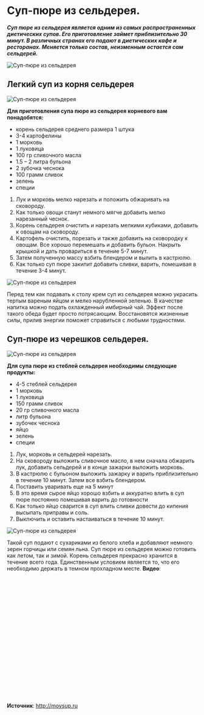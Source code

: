 # Суп-пюре из сельдерея.

_**Суп пюре из сельдерея является одним из самых распространенных диетических супов. Его приготовление займет приблизительно 30 минут. В различных странах его подают в диетических кафе и ресторанах. Меняется только состав, неизменным остается сам сельдерей.**_

![Суп-пюре из сельдерея](/images/Kulinar/Soup/selderey_01.jpg 'Суп-пюре из сельдерея')

## Легкий суп из корня сельдерея

![Суп-пюре из сельдерея](/images/Kulinar/Soup/selderey_02.jpg 'Суп-пюре из сельдерея')

**Для приготовления супа пюре из сельдерея корневого вам понадобятся:**

- корень сельдерея среднего размера 1 штука
- 3-4 картофелины
- 1 морковь
- 1 луковица
- 100 гр сливочного масла
- 1.5 – 2 литра бульона
- 2 зубочка чеснока
- 100 грамм сливок
- зелень
- специи

1. Лук и морковь мелко нарезать и положить обжаривать на сковороду.
2. Как только овощи станут немного мягче добавить мелко нарезанный чеснок.
3. Корень сельдерея очистить и нарезать мелкими кубиками, добавить к овощам на сковороду.
4. Картофель очистить, порезать и также добавить на сковородку к овощам. Все хорошо перемешать и добавить бульон. Накрыть крышкой и дать провариться в течение 5-7 минут.
5. Затем полученную массу взбить блендером и вылить в кастрюлю.
6. Как только суп пюре закипит добавить сливки, варить, помешивая в течение 3-4 минут.

![Суп-пюре из сельдерея](/images/Kulinar/Soup/selderey_03.jpg 'Суп-пюре из сельдерея')

Перед тем как подавать к столу крем суп из сельдерея можно украсить тертым вареным яйцом и мелко нарубленной зеленью. В качестве напитка можно подать охлажденный имбирный чай. Эффект после такого обеда будет просто потрясающим. Восстановятся жизненные силы, прилив энергии поможет справиться с любыми трудностями.

## Суп-пюре из черешков сельдерея.

![Суп-пюре из сельдерея](/images/Kulinar/Soup/selderey_04.jpg 'Суп-пюре из сельдерея')

**Для супа пюре из стеблей сельдерея необходимы следующие продукты:**

- 4-5 стеблей сельдерея
- 1 морковь
- 1 луковица
- 150 грамм сливок
- 20 гр сливочного масла
- литр бульона
- зубочек чеснока
- яйцо
- зелень
- специи

1. Лук, морковь и сельдерей нарезать.
2. На сковороду выложить сливочное масло, в нем сначала обжарить лук, добавить сельдерей и в конце зажарки выложить морковь.
3. В кастрюлю с бульоном выложить зажарку и варить приблизительно в течение 10 минут. Затем все взбить блендером.
4. Поставить уваривать еще на 5 минут
5. В это время сырое яйцо хорошо взбить и аккуратно влить в суп пюре постоянно помешивая варить до готовности
6. Как только яйцо сварится в суп влить сливки довести до кипения высыпать приправы и соль.
7. Выключить и оставить настаиваться в течение 10 минут.

![Суп-пюре из сельдерея](/images/Kulinar/Soup/selderey_05.jpg 'Суп-пюре из сельдерея')

Такой суп подают с сухариками из белого хлеба и добавляют немного зерен горчицы или семян льна. Суп пюре из сельдерея можно готовить как летом, так и зимой. Корень сельдерея прекрасно хранится в течение всего года. Единственным условием является то, что его необходимо держать в темном прохладном месте.
**Видео**:

<div class="youtube" id="=4aSgeeH_IDE" style="width: 560px; height: 315px;"></div>

**Источник**: http://moysup.ru
